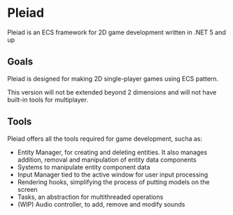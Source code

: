 # Pleiad

Pleiad is an ECS framework for 2D game development written in .NET 5 and up

## Goals

<p>Pleiad is designed for making 2D single-player games using ECS pattern.</p>
<p>This version will not be extended beyond 2 dimensions and will not have built-in tools for multiplayer.</p>

## Tools

Pleiad offers all the tools required for game development, sucha as:
- Entity Manager, for creating and deleting entities. It also manages addition, removal and manipulation of entity data components
- Systems to manipulate entity component data
- Input Manager tied to the active window for user input processing
- Rendering hooks, simplifying the process of putting models on the screen
- Tasks, an abstraction for multithreaded operations
- (WIP) Audio controller, to add, remove and modify sounds
